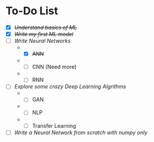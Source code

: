 # To-Do List

- [x] ~~*Understand basics of ML*~~
- [x] ~~*Write my first ML model*~~
- [ ] *Write Neural Networks*
   * - [x] ~~ANN~~
   * - [ ] CNN (Need more)
   * - [ ] RNN
- [ ] *Explore some crazy Deep Learning Algrithms*
   * - [ ] GAN
   * - [ ] NLP
   * - [ ] Transfer Learning
  
- [ ] *Write a Neural Network from scratch with numpy only*
